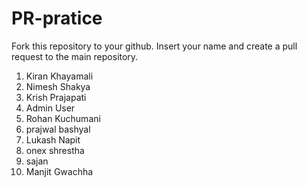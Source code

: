 # PR-pratice
Fork this repository to your github. Insert your name and create a pull request to the main repository.
1. Kiran Khayamali
2. Nimesh Shakya
3. Krish Prajapati
4. Admin User
5. Rohan Kuchumani
6. prajwal bashyal
7. Lukash Napit
8. onex shrestha
9. sajan
10. Manjit Gwachha
